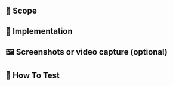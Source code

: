 ## 🎯 Scope

<!--

Brief description of WHAT you're doing and WHY. Also this is where to link the jira/github issue
Example: [Ticket](https://productivemobile.atlassian.net/jira/software/c/projects/CSB/issues/xxx/)

-->

## 🌱 Implementation

<!--

Some description of HOW you achieved it. Perhaps give a high level description of the program flow.
 - Why some change were necessary
 - Did you need to refactor anything?
 - Trade-offs?
 - Is there anything reviewers need to pay attention to during the review?

-->

## 🖼️ Screenshots or video capture (optional)

<!--

If the PR requires adding screenshots to showcase visual changes this is where to add them.

-->

## 🧪 How To Test

<!--

The "How To Test" section can look something like this:
- Browse to https://www.google.com/
- Start skill
- Fill in test data

-->
